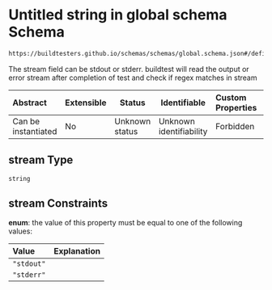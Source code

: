 # Untitled string in global schema Schema

```txt
https://buildtesters.github.io/schemas/schemas/global.schema.json#/definitions/status/properties/regex/properties/stream
```

The stream field can be stdout or stderr. buildtest will read the output or error stream after completion of test and check if regex matches in stream


| Abstract            | Extensible | Status         | Identifiable            | Custom Properties | Additional Properties | Access Restrictions | Defined In                                                               |
| :------------------ | ---------- | -------------- | ----------------------- | :---------------- | --------------------- | ------------------- | ------------------------------------------------------------------------ |
| Can be instantiated | No         | Unknown status | Unknown identifiability | Forbidden         | Allowed               | none                | [global.schema.json\*](../out/global.schema.json "open original schema") |

## stream Type

`string`

## stream Constraints

**enum**: the value of this property must be equal to one of the following values:

| Value      | Explanation |
| :--------- | ----------- |
| `"stdout"` |             |
| `"stderr"` |             |
